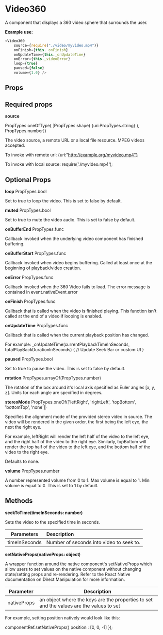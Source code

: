 # Video360

A component that displays a 360 video sphere that surrounds the user.

**Example use:**
```JavaScript
<Video360
    source={require("./video/myvideo.mp4")}
    onFinish={this._onFinish}
    onUpdateTime={this._onUpdateTime}
    onError={this._videoError}
    loop={true}
    paused={false}
    volume={1.0} />
```

## Props
## Required props

**source**

PropTypes.oneOfType( [PropTypes.shape( {uri:PropTypes.string} ), PropTypes.number])

The video source, a remote URL or a local file resource. MPEG videos accepted.

To invoke with remote url: {uri:"http://example.org/myvideo.mp4"}

To invoke with local source: require('./myvideo.mp4');

## Optional Props

**loop**	PropTypes.bool

Set to true to loop the video. This is set to false by default.

**muted**	PropTypes.bool

Set to true to mute the video audio. This is set to false by default.

**onBufferEnd**	PropTypes.func

Callback invoked when the underlying video component has finished buffering.

**onBufferStart**	PropTypes.func

Callback invoked when video begins buffering. Called at least once at the beginning of playback/video creation.

**onError**	PropTypes.func

Callback invoked when the 360 Video fails to load. The error message is contained in event.nativeEvent.error

**onFinish**	PropTypes.func

Callback that is called when the video is finished playing. This function isn't called at the end of a video if looping is enabled.

**onUpdateTime**	PropTypes.func

Callback that is called when the current playback position has changed.

For example:
_onUpdateTime(currentPlaybackTimeInSeconds, totalPlayBackDurationInSeconds) { // Update Seek Bar or custom UI }

**paused**	PropTypes.bool

Set to true to pause the video. This is set to false by default.

**rotation**	PropTypes.arrayOf(PropTypes.number)

The rotation of the box around it's local axis specified as Euler angles [x, y, z]. Units for each angle are specified in degrees.

**stereoMode**	PropTypes.oneOf(['leftRight', 'rightLeft', 'topBottom', 'bottomTop', 'none'])

Specifies the alignment mode of the provided stereo video in source. The video will be rendered in the given order, the first being the left eye, the next the right eye.

For example, leftRight will render the left half of the video to the left eye, and the right half of the video to the right eye. Similarly, topBottom will render the top half of the video to the left eye, and the bottom half of the video to the right eye.

Defaults to none.

**volume**	PropTypes.number

A number represented volume from 0 to 1. Max volume is equal to 1. Min volume is equal to 0. This is set to 1 by default.

## Methods
**seekToTime(timeInSeconds: number)**

Sets the video to the specified time in seconds.

|Parameters | Description |
| ------------- |:------------- |
|timeInSeconds | Number of seconds into video to seek to. |

**setNativeProps(nativeProps: object)**

A wrapper function around the native component's setNativeProps which allow users to set values on the native component without changing state/setting props and re-rendering. Refer to the React Native documentation on Direct Manipulation for more information.

|Parameter|Description|
|---|---|
|nativeProps | an object where the keys are the properties to set and the values are the values to set |

For example, setting position natively would look like this:

componentRef.setNativeProps({ position : [0, 0, -1] });